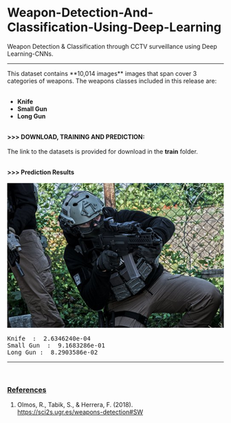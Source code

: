 # Weapon-Detection-And-Classification-Using-Deep-Learning
Weapon Detection &amp; Classification through CCTV surveillance using Deep Learning-CNNs.
<hr>
This dataset contains **10,014 images** images that span cover 3 categories of weapons. The weapons classes 
  included in this release are: <br><br>

  - <b> Knife </b> <br>
  - <b> Small Gun </b> <br>
  - <b> Long Gun</b> <br> <br>
 
 <b>>>> DOWNLOAD, TRAINING AND PREDICTION: </b> <br><br>
 The link to the datasets is provided for download in the **train** folder. <br><br>
 
 <b>>>> Prediction Results</b> <br><br>
<img src="test/test.jpg" />
<pre>
Knife  :  2.6346240e-04
Small Gun  :  9.1683286e-01
Long Gun :  8.2903586e-02
</pre>

<hr>
<br>

<h3><b><u>References</u></b></h3>

 1. Olmos, R., Tabik, S., & Herrera, F. (2018).<br>
 <a href="https://sci2s.ugr.es/weapons-detection#SW" >https://sci2s.ugr.es/weapons-detection#SW</a> <br><br>
